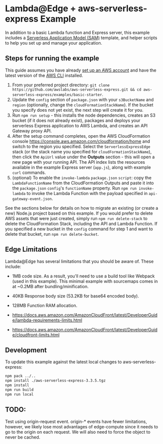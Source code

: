 # Lambda@Edge + aws-serverless-express Example

In addition to a basic Lambda function and Express server, this example includes a [Serverless Application Model (SAM)](https://github.com/awslabs/serverless-application-model) template, and helper scripts to help you set up and manage your application.

## Steps for running the example

This guide assumes you have already [set up an AWS account](http://docs.aws.amazon.com/AmazonSimpleDB/latest/DeveloperGuide/AboutAWSAccounts.html) and have the latest version of the [AWS CLI](https://aws.amazon.com/cli/) installed.

1. From your preferred project directory: `git clone https://github.com/awslabs/aws-serverless-express.git && cd aws-serverless-express/examples/basic-starter`.
2. Update the `config` section of `package.json` with your `s3BucketName` and `region` (optionally, change the `cloudFormationStackName`). If the bucket you specify does not yet exist, the next step will create it for you.
3. Run `npm run setup` - this installs the node dependencies, creates an S3 bucket (if it does not already exist), packages and deploys your serverless Express application to AWS Lambda, and creates an API Gateway proxy API.
4. After the setup command completes, open the AWS CloudFormation console https://console.aws.amazon.com/cloudformation/home and switch to the region you specified. Select the `ServerlessExpressEdge` stack (or the stack name you specified for `cloudFormationStackName`), then click the `ApiUrl` value under the __Outputs__ section - this will open a new page with your running API. The API index lists the resources available in the example Express server (`app.js`), along with example `curl` commands.
5. (optional) To enable the `invoke-lambda` `package.json` `script`: copy the `LambdaFunctionName` from the CloudFormation Outputs and paste it into the `package.json` `config`'s `functionName` property. Run `npm run invoke-lambda` to invoke the Lambda Function with the payload specified in `api-gateway-event.json`.

See the sections below for details on how to migrate an existing (or create a new) Node.js project based on this example. If you would prefer to delete AWS assets that were just created, simply run `npm run delete-stack` to delete the CloudFormation Stack, including the API and Lambda Function. If you specified a new bucket in the `config` command for step 1 and want to delete that bucket, run `npm run delete-bucket`.

## Edge Limitations

Lambda@Edge has several limitations that you should be aware of. These include:

* 1MB code size. As a result, you'll need to use a build tool like Webpack (used in this example). This minimal example with sourcemaps comes in at ~0.2MB after bundling/minification.
* 40KB Response body size (53.2KB for base64 encoded body).
* 128MB Function RAM allocation.

* https://docs.aws.amazon.com/AmazonCloudFront/latest/DeveloperGuide/lambda-requirements-limits.html
* https://docs.aws.amazon.com/AmazonCloudFront/latest/DeveloperGuide/cloudfront-limits.html

## Development

To update this example against the latest local changes to aws-serverless-express:

```bash
npm pack ../..
npm install ./aws-serverless-express-3.3.5.tgz
npm install
npm run build
npm run local
```

## TODO:

Test using origin-request event. origin-* events have fewer limitations, however, we likely lose most advantages of edge-compute since it needs to go to the origin on each request. We will also need to force the object to never be cached.
